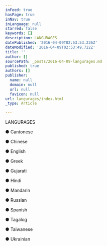 ```yaml
---
inFeed: true
hasPage: true
inNav: true
inLanguage: null
starred: false
keywords: []
description: LANGURAGES
datePublished: '2016-04-09T02:53:53.236Z'
dateModified: '2016-04-09T02:53:49.722Z'
title: ''
author: []
sourcePath: _posts/2016-04-09-langurages.md
published: true
authors: []
publisher:
  name: null
  domain: null
  url: null
  favicon: null
url: langurages/index.html
_type: Article

---
```

LANGURAGES

● Cantonese

● Chinese

● English

● Greek

● Gujarati

● Hindi

● Mandarin

● Russian

● Spanish

● Tagalog

● Taiwanese

● Ukrainian